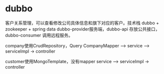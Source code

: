 # dubbo
客户关系管理，可以查看修改公司具体信息和旗下对应的客户。技术栈 dubbo + zookeeper + spring data
dubbo-provider服务端，dubbo-api 存放公共接口，dubbo-consumer 调用远程服务。

company使用CrudRepository，Query
CompanyMapper ——> service ——> serviceImpl -> controller

customer使用MongoTemplate，没有mapper
service ——> serviceImpl -> controller



